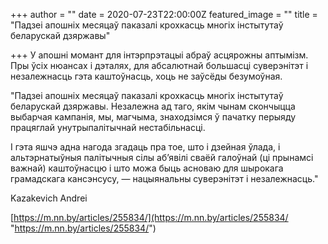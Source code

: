 +++
author = ""
date = 2020-07-23T22:00:00Z
featured_image = ""
title = "Падзеі апошніх месяцаў паказалі крохкасць многіх інстытутаў беларускай дзяржавы"

+++
У апошні момант для інтэрпрэтацыі абраў асцярожны аптымізм. Пры ўсіх нюансах і дэталях, для абсалютнай большасці суверэнітэт і незалежнасць гэта каштоўнасць, хоць не заўсёды безумоўная. 

"Падзеі апошніх месяцаў паказалі крохкасць многіх інстытутаў беларускай дзяржавы. Незалежна ад таго, якім чынам скончыцца выбарчая кампанія, мы, магчыма, знаходзімся ў пачатку перыяду працяглай унутрыпалітычнай нестабільнасці. 

І гэта яшчэ адна нагода згадаць пра тое, што і дзейная ўлада, і альтэрнатыўныя палітычныя сілы аб’явілі сваёй галоўнай (ці прынамсі важнай) каштоўнасцю і што можа быць асноваю для шырокага грамадскага кансэнсусу, — нацыянальны суверэнітэт і незалежнасць."

Kazakevich Andrei

[https://m.nn.by/articles/255834/](https://m.nn.by/articles/255834/ "https://m.nn.by/articles/255834/")